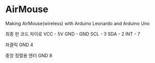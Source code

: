 # AirMouse
Making AirMouse(wireless) with Arduino Leonardo and Arduino Uno

최종 핀 코드
자이로
VCC - 5V
GND - GND
SCL - 3
SDA - 2
INT - 7

좌클릭
GND
4

중앙 정렬용 엔터
GND
8
